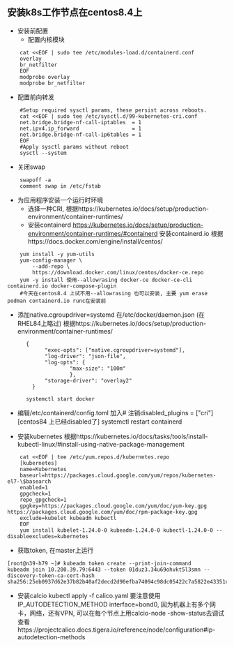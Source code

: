 ## 安装k8s工作节点在centos8.4上

- 安装前配置
   - 配置内核模块

```
    cat <<EOF | sudo tee /etc/modules-load.d/containerd.conf
    overlay
    br_netfilter
    EOF
    modprobe overlay
    modprobe br_netfilter
```

   - 配置前向转发

```
    #Setup required sysctl params, these persist across reboots.
    cat <<EOF | sudo tee /etc/sysctl.d/99-kubernetes-cri.conf
    net.bridge.bridge-nf-call-iptables  = 1
    net.ipv4.ip_forward                 = 1
    net.bridge.bridge-nf-call-ip6tables = 1
    EOF
    #Apply sysctl params without reboot
    sysctl --system
```
   - 关闭swap
```
    swapoff -a
    comment swap in /etc/fstab
```


- 为应用程序安装一个运行时环境
   - 选择一种CRI, 根据https://kubernetes.io/docs/setup/production-environment/container-runtimes/
   - 安装containerd
    https://kubernetes.io/docs/setup/production-environment/container-runtimes/#containerd 安装containerd.io 根据https://docs.docker.com/engine/install/centos/

```
    yum install -y yum-utils
    yum-config-manager \
        --add-repo \
        https://download.docker.com/linux/centos/docker-ce.repo
    yum -y install 使用--allowrasing docker-ce docker-ce-cli containerd.io docker-compose-plugin
    #今天在centos8.4 上试不用--allowrasing 也可以安装, 主要 yum erase podman containerd.io runc在安装前
```

   - 添加native.cgroupdriver=systemd 在/etc/docker/daemon.json (在RHEL84上略过)
      根据https://kubernetes.io/docs/setup/production-environment/container-runtimes/

```
      {
            "exec-opts": ["native.cgroupdriver=systemd"], 
            "log-driver": "json-file", 
            "log-opts": { 
                    "max-size": "100m" 
                    }, 
            "storage-driver": "overlay2"
        }

      systemctl start docker
```

   - 编辑/etc/containerd/config.toml 加入# 注销disabled_plugins = ["cri"] [centos84 上已经disabled了]
    systemctl restart containerd

- 安装kubernetes 
    根据https://kubernetes.io/docs/tasks/tools/install-kubectl-linux/#install-using-native-package-management

```  
    cat <<EOF | tee /etc/yum.repos.d/kubernetes.repo
    [kubernetes]
    name=Kubernetes
    baseurl=https://packages.cloud.google.com/yum/repos/kubernetes-el7-\$basearch
    enabled=1
    gpgcheck=1
    repo_gpgcheck=1
    gpgkey=https://packages.cloud.google.com/yum/doc/yum-key.gpg https://packages.cloud.google.com/yum/doc/rpm-package-key.gpg
    exclude=kubelet kubeadm kubectl
    EOF
    yum install kubelet-1.24.0-0 kubeadm-1.24.0-0 kubectl-1.24.0-0 --disableexcludes=kubernetes
```

- 获取token, 在master上运行

```
[root@n39-h79 ~]# kubeadm token create --print-join-command
kubeadm join 10.200.39.79:6443 --token 01duz3.34u69ohvkt5l3smn --discovery-token-ca-cert-hash sha256:25eb0937d62e37b82b40af2decd2d90efba74094c98dc05422c7a5822e43351e 
```

- 安装calcio
    kubectl apply -f calico.yaml
    要注意使用IP_AUTODETECTION_METHOD interface=bond0, 因为机器上有多个网卡，网络，还有VPN, 可以在每个节点上用calcio-node -show-status去调试查看https://projectcalico.docs.tigera.io/reference/node/configuration#ip-autodetection-methods


